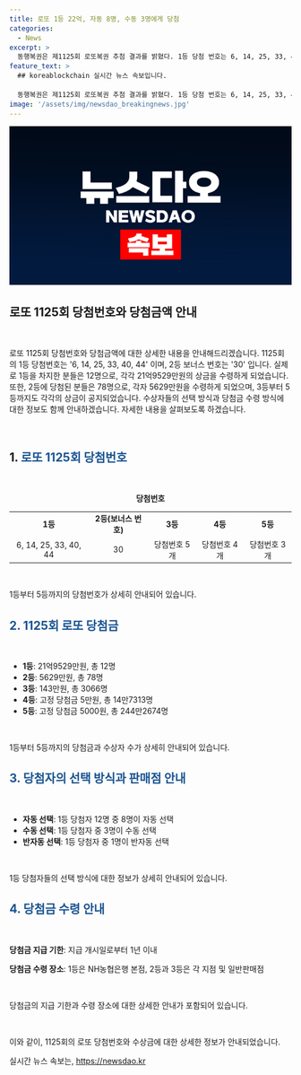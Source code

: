 ```yaml
---
title: 로또 1등 22억, 자동 8명, 수동 3명에게 당첨
categories:
  - News
excerpt: >
  동행복권은 제1125회 로또복권 추첨 결과를 밝혔다. 1등 당첨 번호는 6, 14, 25, 33, 40, 44이며, 2등 보너스 번호는 30이다. 1등 당첨자 12명 중 8명은 자동, 3명은 수동, 1명은 반자동 선택했으며, 지급 기한은 1년 이내이다. 당첨금 수령은 NH농협은행 본점(1등), 각 지점(2등, 3등), 일반판매점 또는 농협은행(4등, 5등)에서 가능하다. 1등 당첨자는 21억9529만원, 2등은 5629만원, 3등은 143만원을 받게 된다. 4등과 5등의 당첨금은 각각 고정된 금액이다.
feature_text: >
  ## koreablockchain 실시간 뉴스 속보입니다.

  동행복권은 제1125회 로또복권 추첨 결과를 밝혔다. 1등 당첨 번호는 6, 14, 25, 33, 40, 44이며, 2등 보너스 번호는 30이다. 1등 당첨자 12명 중 8명은 자동, 3명은 수동, 1명은 반자동 선택했으며, 지급 기한은 1년 이내이다. 당첨금 수령은 NH농협은행 본점(1등), 각 지점(2등, 3등), 일반판매점 또는 농협은행(4등, 5등)에서 가능하다. 1등 당첨자는 21억9529만원, 2등은 5629만원, 3등은 143만원을 받게 된다. 4등과 5등의 당첨금은 각각 고정된 금액이다.
image: '/assets/img/newsdao_breakingnews.jpg'
---
```


<p><img src="/assets/img/newsdao_breakingnews.jpg" alt="koreablockchain 속보" /></p>

<h2 data-ke-size="size26">로또 1125회 당첨번호와 당첨금액 안내</h2>

<p data-ke-size="size16">&nbsp;</p>

<p>로또 1125회 당첨번호와 당첨금액에 대한 상세한 내용을 안내해드리겠습니다. 1125회의 1등 당첨번호는 '6, 14, 25, 33, 40, 44' 이며, 2등 보너스 번호는 '30' 입니다. 실제로 1등을 차지한 분들은 12명으로, 각각 21억9529만원의 상금을 수령하게 되었습니다. 또한, 2등에 당첨된 분들은 78명으로, 각자 5629만원을 수령하게 되었으며, 3등부터 5등까지도 각각의 상금이 공지되었습니다. 수상자들의 선택 방식과 당첨금 수령 방식에 대한 정보도 함께 안내하겠습니다. 자세한 내용을 살펴보도록 하겠습니다.</p>

<p data-ke-size="size16">&nbsp;</p>

<h2 data-ke-size="size24">1. <span style="color: #1a5490;">로또 1125회 당첨번호</span></h2>

<p data-ke-size="size16">&nbsp;</p>

<p style="text-align: center;"><b>당첨번호</b></p>

<table>
  <tr>
    <td style="text-align: center; height: 17px;"><b>1등</b></td>
    <td style="text-align: center; height: 17px;"><b>2등(보너스 번호)</b></td>
    <td style="text-align: center; height: 17px;"><b>3등</b></td>
    <td style="text-align: center; height: 17px;"><b>4등</b></td>
    <td style="text-align: center; height: 17px;"><b>5등</b></td>
  </tr>
  <tr>
    <td style="text-align: center; height: 17px;">6, 14, 25, 33, 40, 44</td>
    <td style="text-align: center; height: 17px;">30</td>
    <td style="text-align: center; height: 17px;">당첨번호 5개</td>
    <td style="text-align: center; height: 17px;">당첨번호 4개</td>
    <td style="text-align: center; height: 17px;">당첨번호 3개</td>
  </tr>
</table>

<p data-ke-size="size16">&nbsp;</p>

<p>1등부터 5등까지의 당첨번호가 상세히 안내되어 있습니다.</p>

<h2 data-ke-size="size24"><span style="color: #1a5490;">2. 1125회 로또 당첨금</span></h2>

<p data-ke-size="size16">&nbsp;</p>

<ul>
  <li><b>1등</b>: 21억9529만원, 총 12명</li>
  <li><b>2등</b>: 5629만원, 총 78명</li>
  <li><b>3등</b>: 143만원, 총 3066명</li>
  <li><b>4등</b>: 고정 당첨금 5만원, 총 14만7313명</li>
  <li><b>5등</b>: 고정 당첨금 5000원, 총 244만2674명</li>
</ul>

<p data-ke-size="size16">&nbsp;</p>

<p>1등부터 5등까지의 당첨금과 수상자 수가 상세히 안내되어 있습니다.</p>

<h2 data-ke-size="size24"><span style="color: #1a5490;">3. 당첨자의 선택 방식과 판매점 안내</span></h2>

<p data-ke-size="size16">&nbsp;</p>

<ul>
  <li><b>자동 선택</b>: 1등 당첨자 12명 중 8명이 자동 선택</li>
  <li><b>수동 선택</b>: 1등 당첨자 중 3명이 수동 선택</li>
  <li><b>반자동 선택</b>: 1등 당첨자 중 1명이 반자동 선택</li>
</ul>

<p data-ke-size="size16">&nbsp;</p>

<p>1등 당첨자들의 선택 방식에 대한 정보가 상세히 안내되어 있습니다.</p>

<h2 data-ke-size="size24"><span style="color: #1a5490;">4. 당첨금 수령 안내</span></h2>

<p data-ke-size="size16">&nbsp;</p>

<p><b>당첨금 지급 기한</b>: 지급 개시일로부터 1년 이내</p>

<p><b>당첨금 수령 장소</b>: 1등은 NH농협은행 본점, 2등과 3등은 각 지점 및 일반판매점</p>

<p data-ke-size="size16">&nbsp;</p>

<p>당첨금의 지급 기한과 수령 장소에 대한 상세한 안내가 포함되어 있습니다.</p>

<p data-ke-size="size16">&nbsp;</p>

<p>이와 같이, 1125회의 로또 당첨번호와 수상금에 대한 상세한 정보가 안내되었습니다.</p>
실시간 뉴스 속보는, <a href="https://newsdao.kr" rel="dofollow">https://newsdao.kr</a>


